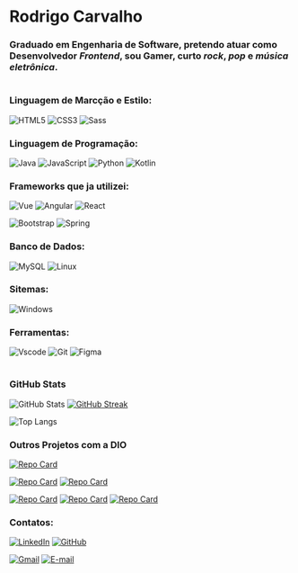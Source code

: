 # Rodrigo Carvalho

### Graduado em **Engenharia de Software**, pretendo atuar como Desenvolvedor *Frontend*, sou Gamer, curto *rock*, *pop* e *música eletrônica*.

#
### Linguagem de Marcção e Estilo:
![HTML5](https://img.shields.io/badge/HTML5-E34F26?style=for-the-badge&logo=html5&logoColor=white)
![CSS3](https://img.shields.io/badge/CSS3-1572B6?style=for-the-badge&logo=css3&logoColor=white)
![Sass](https://img.shields.io/badge/Sass-000?style=for-the-badge&logo=sass)

### Linguagem de Programação:
![Java](https://img.shields.io/badge/java-%23ED8B00.svg?style=for-the-badge&logo=openjdk&logoColor=white)
![JavaScript](https://img.shields.io/badge/JavaScript-F7DF1E?style=for-the-badge&logo=javascript&logoColor=black)
![Python](https://img.shields.io/badge/python-3670A0?style=for-the-badge&logo=python&logoColor=ffdd54)
![Kotlin](https://img.shields.io/badge/Kotlin-0095D5?&style=for-the-badge&logo=kotlin&logoColor=white)


### Frameworks que ja utilizei:
![Vue](https://img.shields.io/badge/vuejs-%2335495e.svg?style=for-the-badge&logo=vuedotjs&logoColor=%234FC08D)
![Angular](https://img.shields.io/badge/Angular-DD0031?style=for-the-badge&logo=angular&logoColor=white)
![React](https://img.shields.io/badge/React-20232A?style=for-the-badge&logo=react&logoColor=61DAFB)

![Bootstrap](https://img.shields.io/badge/-boostrap-0D1117?style=for-the-badge&logo=bootstrap&labelColor=0D1117)
![Spring](https://img.shields.io/badge/spring-%236DB33F.svg?style=for-the-badge&logo=spring&logoColor=white)

### Banco de Dados:
![MySQL](https://img.shields.io/badge/MySQL-00000F?style=for-the-badge&logo=mysql&logoColor=white)
![Linux](https://img.shields.io/badge/Linux-000?style=for-the-badge&logo=linux&logoColor=FCC624)

### Sitemas:
![Windows](https://img.shields.io/badge/Windows-000?style=for-the-badge&logo=windows&logoColor=2CA5E0)

### Ferramentas:
![Vscode](https://img.shields.io/badge/Vscode-007ACC?style=for-the-badge&logo=visual-studio-code&logoColor=white)
![Git](https://img.shields.io/badge/GIT-E44C30?style=for-the-badge&logo=git&logoColor=white)
![Figma](https://img.shields.io/badge/Figma-696969?style=for-the-badge&logo=figma&logoColor=figma)
#

### GitHub Stats
![GitHub Stats](https://github-readme-stats.vercel.app/api?username=C4rv4lh098&theme=transparent&bg_color=363636&border_color=4169E1&show_icons=true&icon_color=4169E1&title_color=4169E1&text_color=FFF)
[![GitHub Streak](https://streak-stats.demolab.com/?user=C4rv4lh098&theme=bear&background=363636&border=4169E1&dates=FFF)](https://git.io/streak-stats)

![Top Langs](https://github-readme-stats-git-masterrstaa-rickstaa.vercel.app/api/top-langs/?username=C4rv4lh098&layout=compact&bg_color=363636&border_color=4169E1&title_color=4169E1&text_color=FFF)


### Outros Projetos com a DIO
[![Repo Card](https://github-readme-stats.vercel.app/api/pin/?username=C4rv4lh098&repo=docker-projeto1-dio&bg_color=363636&border_color=6A5ACD&show_icons=true&icon_color=6A5ACD&title_color=6A5ACD&text_color=FFF)](https://github.com/C4rv4lh098/docker-projeto1-dio)

[![Repo Card](https://github-readme-stats.vercel.app/api/pin/?username=C4rv4lh098&repo=aprenda-kotlin-com-exemplos-lab&bg_color=363636&border_color=6A5ACD&show_icons=true&icon_color=6A5ACD&title_color=6A5ACD&text_color=FFF)](https://github.com/C4rv4lh098/aprenda-kotlin-com-exemplos-lab)
[![Repo Card](https://github-readme-stats.vercel.app/api/pin/?username=C4rv4lh098&repo=tqi_kotlin_backend_developer_2023&bg_color=363636&border_color=6A5ACD&show_icons=true&icon_color=6A5ACD&title_color=6A5ACD&text_color=FFF)](https://github.com/C4rv4lh098/tqi_kotlin_backend_developer_2023)

[![Repo Card](https://github-readme-stats.vercel.app/api/pin/?username=C4rv4lh098&repo=java-dio&bg_color=363636&border_color=6A5ACD&show_icons=true&icon_color=6A5ACD&title_color=6A5ACD&text_color=FFF)](https://github.com/C4rv4lh098/java-dio)
[![Repo Card](https://github-readme-stats.vercel.app/api/pin/?username=C4rv4lh098&repo=desafio-poo-dio&bg_color=363636&border_color=6A5ACD&show_icons=true&icon_color=6A5ACD&title_color=6A5ACD&text_color=FFF)](https://github.com/C4rv4lh098/desafio-poo-dio)
[![Repo Card](https://github-readme-stats.vercel.app/api/pin/?username=C4rv4lh098&repo=desafio-padroes-projeto-dio&bg_color=363636&border_color=6A5ACD&show_icons=true&icon_color=6A5ACD&title_color=6A5ACD&text_color=FFF)](https://github.com/C4rv4lh098/desafio-padroes-projeto-dio)

### Contatos:
[![LinkedIn](https://img.shields.io/badge/LinkedIn-0077B5?style=for-the-badge&logo=linkedin&logoColor=white)](https://www.linkedin.com/in/rodrigoc4rv4lh0)
[![GitHub](https://img.shields.io/badge/GitHub-100000?style=for-the-badge&logo=github&logoColor=white&color=purple)](https://github.com/C4rv4lh098)

[![Gmail](https://img.shields.io/badge/Gmail-333333?style=for-the-badge&logo=gmail&logoColor=red&color=black)](mailto:rodrigo.carvalho.1998@gmail.com)
[![E-mail](https://img.shields.io/badge/-Email-000?style=for-the-badge&logo=microsoft-outlook&logoColor=007BFF)](mailto:rodrigo.carvalho.1998@outlook.com)